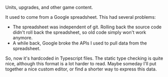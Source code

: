 Units, upgrades, and other game content.

It used to come from a Google spreadsheet. This had several problems:

- The spreadsheet was independent of git. Rolling back the source code didn't roll back the spreadsheet, so old code simply won't work anymore.
- A while back, Google broke the APIs I used to pull data from the spreadsheet.

So, now it's hardcoded in Typescript files. The static type checking is quite nice, although this format is a lot harder to read. Maybe someday I'll put together a nice custom editor, or find a shorter way to express this data.

